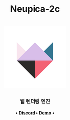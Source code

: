 <h1 align="center">
 Neupica-2c
 </h1>
 
<h1 align="center">
	<img
		width="200"
		alt="Neupica-2"
		src="https://github.com/STR-HK/Neupica-2/raw/main/platform/windows/icons/Neupica_Logo_2.png">
</h1>

<h3 align="center">
  웹 렌더링 엔진
</h3>

<p align="center">
	<strong>
  •
		<a href="https://discord.gg/Jxym4BBXp3">Discord</a>
		•
	</strong>
		<strong>
		<a href="https://str-hk.github.io/Neupica-2/">Demo</a>
		•
	</strong>
</p>
